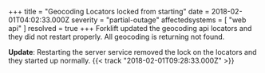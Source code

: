 +++
title = "Geocoding Locators locked from starting"
date = 2018-02-01T04:02:33.000Z
severity = "partial-outage"
affectedsystems = [
  "web api"
]
resolved = true
+++
Forklift updated the geocoding api locators and they did not restart properly. All geocoding is returning not found.

**Update**: Restarting the server service removed the lock on the locators and they started up normally. {{< track "2018-02-01T09:28:33.000Z" >}}